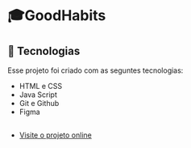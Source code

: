 # 🎓GoodHabits
 <div class="tec">
  <h2>🔮 Tecnologias</h2>
 <p>Esse projeto foi criado com as seguntes tecnologias:</p>
 <ul>
 <li>HTML e CSS</li>
 <li>Java Script</li>
 <li>Git e Github</li>
 <li>Figma</li>
 </ul>
 </div>

 <div>
 <h2></h2>
 </div>

 - [Visite o projeto online](https://edumoreiradev.github.io/GoodHabits/index.html)